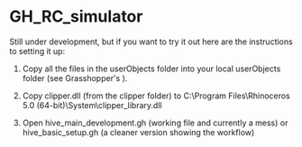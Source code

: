 # **GH_RC_simulator** 

Still under development, but if you want to try it out here are the instructions to setting it up:

 1. Copy all the files in the userObjects folder into your local userObjects folder (see Grasshopper's <special folders>).

 2. Copy clipper.dll (from the clipper folder) to C:\Program Files\Rhinoceros 5.0 (64-bit)\System\clipper_library.dll

 3. Open hive_main_development.gh (working file and currently a mess) or hive_basic_setup.gh (a cleaner version showing the workflow)
